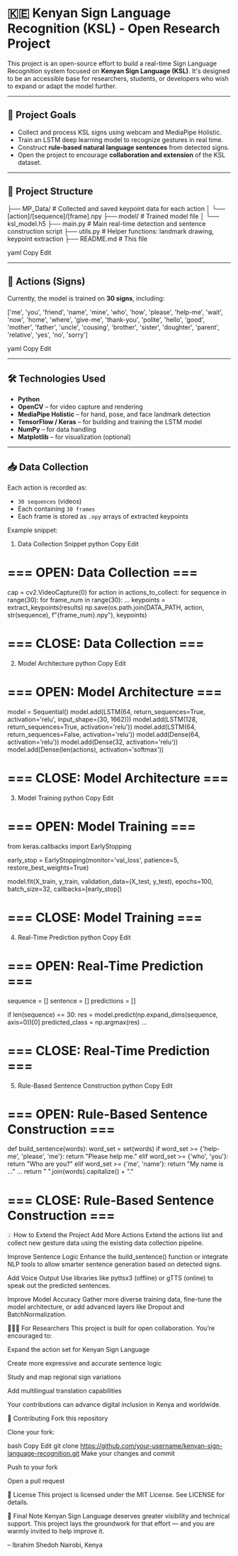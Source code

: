 # 🇰🇪 Kenyan Sign Language Recognition (KSL) - Open Research Project

This project is an open-source effort to build a real-time Sign Language Recognition system focused on **Kenyan Sign Language (KSL)**. It's designed to be an accessible base for researchers, students, or developers who wish to expand or adapt the model further.

---

## 📌 Project Goals

- Collect and process KSL signs using webcam and MediaPipe Holistic.
- Train an LSTM deep learning model to recognize gestures in real time.
- Construct **rule-based natural language sentences** from detected signs.
- Open the project to encourage **collaboration and extension** of the KSL dataset.

---

## 📁 Project Structure

├── MP_Data/ # Collected and saved keypoint data for each action
│ └── [action]/[sequence]/[frame].npy
├── model/ # Trained model file
│ └── ksl_model.h5
├── main.py # Main real-time detection and sentence construction script
├── utils.py # Helper functions: landmark drawing, keypoint extraction
├── README.md # This file

yaml
Copy
Edit

---

## 🧪 Actions (Signs)

Currently, the model is trained on **30 signs**, including:

['me', 'you', 'friend', 'name', 'mine', 'who', 'how', 'please', 'help-me', 'wait',
'now', 'home', 'where', 'give-me', 'thank-you', 'polite', 'hello', 'good',
'mother', 'father', 'uncle', 'cousing', 'brother', 'sister', 'doughter',
'parent', 'relative', 'yes', 'no', 'sorry']

yaml
Copy
Edit

---

## 🛠️ Technologies Used

- **Python**
- **OpenCV** – for video capture and rendering
- **MediaPipe Holistic** – for hand, pose, and face landmark detection
- **TensorFlow / Keras** – for building and training the LSTM model
- **NumPy** – for data handling
- **Matplotlib** – for visualization (optional)

---

## 📥 Data Collection

Each action is recorded as:

- `30 sequences` (videos)
- Each containing `30 frames`
- Each frame is stored as `.npy` arrays of extracted keypoints

Example snippet:

1. Data Collection Snippet
python
Copy
Edit
# === OPEN: Data Collection ===
cap = cv2.VideoCapture(0)
for action in actions_to_collect:
    for sequence in range(30):
        for frame_num in range(30):
            ...
            keypoints = extract_keypoints(results)
            np.save(os.path.join(DATA_PATH, action, str(sequence), f"{frame_num}.npy"), keypoints)
# === CLOSE: Data Collection ===
2. Model Architecture
python
Copy
Edit
# === OPEN: Model Architecture ===
model = Sequential()
model.add(LSTM(64, return_sequences=True, activation='relu', input_shape=(30, 1662)))
model.add(LSTM(128, return_sequences=True, activation='relu'))
model.add(LSTM(64, return_sequences=False, activation='relu'))
model.add(Dense(64, activation='relu'))
model.add(Dense(32, activation='relu'))
model.add(Dense(len(actions), activation='softmax'))
# === CLOSE: Model Architecture ===
3. Model Training
python
Copy
Edit
# === OPEN: Model Training ===
from keras.callbacks import EarlyStopping

early_stop = EarlyStopping(monitor='val_loss', patience=5, restore_best_weights=True)

model.fit(X_train, y_train,
          validation_data=(X_test, y_test),
          epochs=100,
          batch_size=32,
          callbacks=[early_stop])
# === CLOSE: Model Training ===
4. Real-Time Prediction
python
Copy
Edit
# === OPEN: Real-Time Prediction ===
sequence = []
sentence = []
predictions = []

if len(sequence) == 30:
    res = model.predict(np.expand_dims(sequence, axis=0))[0]
    predicted_class = np.argmax(res)
    ...
# === CLOSE: Real-Time Prediction ===
5. Rule-Based Sentence Construction
python
Copy
Edit
# === OPEN: Rule-Based Sentence Construction ===
def build_sentence(words):
    word_set = set(words)
    if word_set >= {'help-me', 'please', 'me'}:
        return "Please help me."
    elif word_set >= {'who', 'you'}:
        return "Who are you?"
    elif word_set >= {'me', 'name'}:
        return "My name is ..."
    ...
    return " ".join(words).capitalize() + "."
# === CLOSE: Rule-Based Sentence Construction ===

💡 How to Extend the Project
Add More Actions
Extend the actions list and collect new gesture data using the existing data collection pipeline.

Improve Sentence Logic
Enhance the build_sentence() function or integrate NLP tools to allow smarter sentence generation based on detected signs.

Add Voice Output
Use libraries like pyttsx3 (offline) or gTTS (online) to speak out the predicted sentences.

Improve Model Accuracy
Gather more diverse training data, fine-tune the model architecture, or add advanced layers like Dropout and BatchNormalization.

👨🏽‍🔬 For Researchers
This project is built for open collaboration. You’re encouraged to:

Expand the action set for Kenyan Sign Language

Create more expressive and accurate sentence logic

Study and map regional sign variations

Add multilingual translation capabilities

Your contributions can advance digital inclusion in Kenya and worldwide.

🤝 Contributing
Fork this repository

Clone your fork:

bash
Copy
Edit
git clone https://github.com/your-username/kenyan-sign-language-recognition.git
Make your changes and commit

Push to your fork

Open a pull request

📄 License
This project is licensed under the MIT License. See LICENSE for details.

👋 Final Note
Kenyan Sign Language deserves greater visibility and technical support. This project lays the groundwork for that effort — and you are warmly invited to help improve it.

– Ibrahim Shedoh
Nairobi, Kenya
